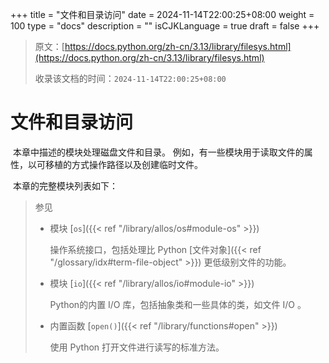 +++
title = "文件和目录访问"
date = 2024-11-14T22:00:25+08:00
weight = 100
type = "docs"
description = ""
isCJKLanguage = true
draft = false
+++

> 原文：[https://docs.python.org/zh-cn/3.13/library/filesys.html](https://docs.python.org/zh-cn/3.13/library/filesys.html)
>
> 收录该文档的时间：`2024-11-14T22:00:25+08:00`

# 文件和目录访问

​	本章中描述的模块处理磁盘文件和目录。 例如，有一些模块用于读取文件的属性，以可移植的方式操作路径以及创建临时文件。 

​	本章的完整模块列表如下：

> 参见
>
> - 模块 [`os`]({{< ref "/library/allos/os#module-os" >}})
>
>   操作系统接口，包括处理比 Python [文件对象]({{< ref "/glossary/idx#term-file-object" >}}) 更低级别文件的功能。
>
> - 模块 [`io`]({{< ref "/library/allos/io#module-io" >}})
>
>   Python的内置 I/O 库，包括抽象类和一些具体的类，如文件 I/O 。
>
> - 内置函数 [`open()`]({{< ref "/library/functions#open" >}})
>
>   使用 Python 打开文件进行读写的标准方法。

